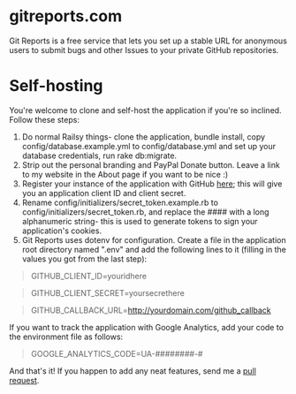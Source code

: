 gitreports.com
================

Git Reports is a free service that lets you set up a stable URL for anonymous users to submit bugs and other Issues to your private GitHub repositories.

Self-hosting
================

You're welcome to clone and self-host the application if you're so inclined.  Follow these steps:

1. Do normal Railsy things- clone the application, bundle install, copy config/database.example.yml to config/database.yml and set up your database credentials, run rake db:migrate.
3. Strip out the personal branding and PayPal Donate button.  Leave a link to my website in the About page if you want to be nice :)
3. Register your instance of the application with GitHub [here](https://github.com/settings/applications/new); this will give you an application client ID and client secret.
4. Rename config/initializers/secret_token.example.rb to config/initializers/secret_token.rb, and replace the #### with a long alphanumeric string- this is used to generate tokens to sign your application's cookies.
4. Git Reports uses dotenv for configuration.  Create a file in the application root directory named ".env" and add the following lines to it (filling in the values you got from the last step):


> GITHUB_CLIENT_ID=youridhere
    
> GITHUB_CLIENT_SECRET=yoursecrethere
    
> GITHUB_CALLBACK_URL=http://yourdomain.com/github_callback

If you want to track the application with Google Analytics, add your code to the environment file as follows:

> GOOGLE_ANALYTICS_CODE=UA-########-#

And that's it!  If you happen to add any neat features, send me a [pull request](https://help.github.com/articles/creating-a-pull-request).